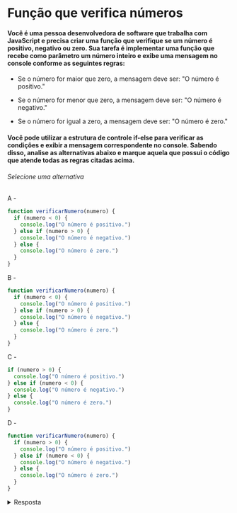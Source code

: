 # Função que verifica números

#### Você é uma pessoa desenvolvedora de software que trabalha com JavaScript e precisa criar uma função que verifique se um número é positivo, negativo ou zero. Sua tarefa é implementar uma função que recebe como parâmetro um número inteiro e exibe uma mensagem no console conforme as seguintes regras:

- Se o número for maior que zero, a mensagem deve ser: "O número é positivo."

- Se o número for menor que zero, a mensagem deve ser: "O número é negativo."

- Se o número for igual a zero, a mensagem deve ser: "O número é zero."

#### Você pode utilizar a estrutura de controle if-else para verificar as condições e exibir a mensagem correspondente no console. Sabendo disso, analise as alternativas abaixo e marque aquela que possui o código que atende todas as regras citadas acima.

###### Selecione uma alternativa

A -

```javascript
function verificarNumero(numero) {
  if (numero < 0) {
    console.log("O número é positivo.")
  } else if (numero > 0) {
    console.log("O número é negativo.")
  } else {
    console.log("O número é zero.")
  }
}
```

B -

```javascript
function verificarNumero(numero) {
  if (numero < 0) {
    console.log("O número é positivo.")
  } else if (numero > 0) {
    console.log("O número é negativo.")
  } else {
    console.log("O número é zero.")
  }
}
```

C -

```javascript
if (numero > 0) {
  console.log("O número é positivo.")
} else if (numero < 0) {
  console.log("O número é negativo.")
} else {
  console.log("O número é zero.")
}
```

D -

```javascript
function verificarNumero(numero) {
  if (numero > 0) {
    console.log("O número é positivo.")
  } else if (numero < 0) {
    console.log("O número é negativo.")
  } else {
    console.log("O número é zero.")
  }
}
```

<details>
    <summary>Resposta</summary>
D -

```javascript
function verificarNumero(numero) {
  if (numero > 0) {
    console.log("O número é positivo.")
  } else if (numero < 0) {
    console.log("O número é negativo.")
  } else {
    console.log("O número é zero.")
  }
}
```

<p>Neste código, usamos a estrutura de controle if-else para verificar as três possibilidades: se o número é maior que zero, se é menor que zero ou se é igual a zero. Dependendo da condição, a função imprime a mensagem correspondente no console.</p>
</details>
